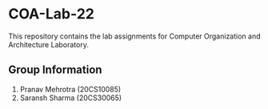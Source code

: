 # COA-Lab-22
This repository contains the lab assignments for Computer Organization and Architecture Laboratory.  
## Group Information  
1. Pranav Mehrotra (20CS10085)  
2. Saransh Sharma (20CS30065)  
